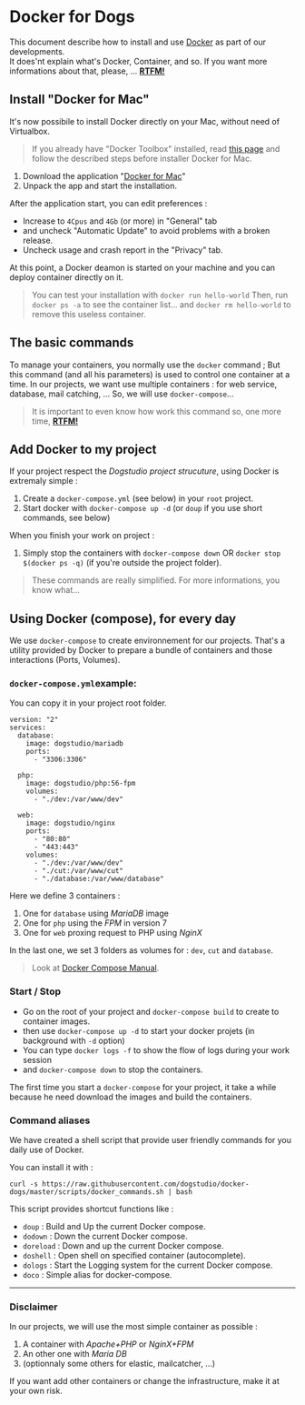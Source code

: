 # Docker for Dogs

This document describe how to install and use [Docker](http://docker.com) as part of our developments.  
It does'nt explain what's Docker, Container, and so. If you want more informations about that, please, ...
**[RTFM!](https://docs.docker.com/)**

## Install "Docker for Mac"

It's now possibile to install Docker directly on your Mac, without need of Virtualbox.

> If you already have "Docker Toolbox" installed, read [this page](https://docs.docker.com/docker-for-mac/docker-toolbox/) and follow   the described steps before installer Docker for Mac.

1. Download the application "[Docker for Mac](https://www.docker.com/products/docker#/mac)"
1. Unpack the app and start the installation.

After the application start, you can edit preferences : 

* Increase to `4Cpus` and `4Gb` (or more) in "General" tab
* and uncheck "Automatic Update" to avoid problems with a broken release.
* Uncheck usage and crash report in the "Privacy" tab.

At this point, a Docker deamon is started on your machine and you can deploy container directly on it.

> You can test your installation with `docker run hello-world`
> Then, run `docker ps -a` to see the container list...
> and `docker rm hello-world` to remove this useless container.

## The basic commands

To manage your containers, you normally use the `docker` command ; But this command (and all his parameters) is used to control one container at a time.
In our projects, we want use multiple containers : for web service, database, mail catching, ...
So, we will use `docker-compose`...

> It is important to even know how work this command so, one more time, **[RTFM!](https://docs.docker.com/engine/reference/commandline/#the-docker-commands)**

## Add Docker to my project

If your project respect the _Dogstudio project strucuture_, using Docker is extremaly simple :

1. Create a `docker-compose.yml` (see below) in your `root` project.
1. Start docker with `docker-compose up -d` (or `doup` if you use short commands, see below)

When you finish your work on project : 

1. Simply stop the containers with `docker-compose down` OR `docker stop $(docker ps -q)` (if you're outside the project folder).

> These commands are really simplified. For more informations, you know what...

## Using Docker (compose), for every day

We use `docker-compose` to create environnement for our projects. 
That's a utility provided by Docker to prepare a bundle of containers and those interactions (Ports, Volumes).

### `docker-compose.yml`example: 

You can copy it in your project root folder.

```
version: "2"
services:
  database:
    image: dogstudio/mariadb
    ports:
      - "3306:3306"

  php:
    image: dogstudio/php:56-fpm
    volumes:
      - "./dev:/var/www/dev"

  web:
    image: dogstudio/nginx
    ports:
      - "80:80"
      - "443:443"
    volumes:
      - "./dev:/var/www/dev"
      - "./cut:/var/www/cut"
      - "./database:/var/www/database"
```

Here we define 3 containers : 

1. One for `database` using _MariaDB_ image
1. One for `php` using the _FPM_ in version 7
1. One for `web` proxing request to PHP using _NginX_

In the last one, we set 3 folders as volumes for : `dev`, `cut` and `database`.

> Look at [Docker Compose Manual](https://docs.docker.com/compose/overview/).

### Start / Stop

* Go on the root of your project and `docker-compose build` to create to container images.
* then use `docker-compose up -d` to start your docker projets (in background with `-d` option)
* You can type `docker logs -f` to show the flow of logs during your work session
* and `docker-compose down` to stop the containers.

The first time you start a `docker-compose` for your project, it take a while because he need download the images and build the containers.

### Command aliases

We have created a shell script that provide user friendly commands for you daily use of Docker.

You can install it with :

    curl -s https://raw.githubusercontent.com/dogstudio/docker-dogs/master/scripts/docker_commands.sh | bash

This script provides shortcut functions like : 

* `doup` : Build and Up the current Docker compose.
* `dodown` : Down the current Docker compose.
* `doreload` : Down and up the current Docker compose.
* `doshell` : Open shell on specified container (autocomplete).
* `dologs` : Start the Logging system for the current Docker compose.
* `doco` : Simple alias for docker-compose.

---

### Disclaimer

In our projects, we will use the most simple container as possible : 

1. A container with _Apache+PHP_ or _NginX+FPM_
2. An other one with _Maria DB_
3. (optionnaly some others for elastic, mailcatcher, ...)

If you want add other containers or change the infrastructure, make it at your own risk. 
